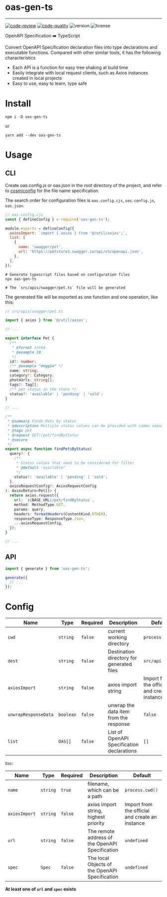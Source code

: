 # oas-gen-ts

---

[![code-review][code-review-badge]][code-review-link] [![code-quality][code-quality-badge]][code-quality-link] ![version][version-badge] ![license][license-badge]

OpenAPI Specification ➡️ TypeScript

Convert OpenAPI Specification declaration files into type declarations and executable functions. Compared with other similar tools, it has the following characteristics

- Each API is a function for easy tree shaking at build time
- Easily integrate with local request clients, such as Axios instances created in local projects
- Easy to use, easy to learn, type safe

# Install

```shell
npm i -D oas-gen-ts
```

or

```shell
yarn add --dev oas-gen-ts
```

# Usage

## CLI

Create oas.config.js or oas.json in the root directory of the project, and refer to [cosmiconfig](https://www.npmjs.com/package/cosmiconfig) for the file name specification.

The search order for configuration files is `oas.config.cjs`, `oas.config.js`, `oas.json`.

```js
// oas.config.cjs
const { defineConfig } = require('oas-gen-ts');

module.exports = defineConfig({
  axiosImport: `import { axios } from '@/util/axios';`,
  list: [
    {
      name: 'swagger/pet',
      url: 'https://petstore3.swagger.io/api/v3/openapi.json',
    },
  ],
});
```

```shell
# Generate typescript files based on configuration files
npx oas-gen-ts

# The `src/apis/swagger/pet.ts` file will be generated
```

The generated file will be exported as one function and one operation, like this:

```ts
// src/apis/swagger/pet.ts

import { axios } from '@/util/axios';

// ...

export interface Pet {
  /**
   * @format int64
   * @example 10
   */
  id?: number;
  /** @example "doggie" */
  name: string;
  category?: Category;
  photoUrls: string[];
  tags?: Tag[];
  /** pet status in the store */
  status?: 'available' | 'pending' | 'sold';
}

// ...

/**
 * @summary Finds Pets by status
 * @description Multiple status values can be provided with comma separated strings
 * @tags pet
 * @request GET:/pet/findByStatus
 * @secure
 */
export async function findPetsByStatus(
  query?: {
    /**
     * Status values that need to be considered for filter
     * @default "available"
     */
    status?: 'available' | 'pending' | 'sold';
  },
  axiosRequestConfig?: AxiosRequestConfig
): AxiosReturn<Pet[]> {
  return axios.request({
    url: `${BASE_URL}/pet/findByStatus`,
    method: MethodType.GET,
    params: query,
    headers: formatHeaders(ContentKind.OTHER),
    responseType: ResponseType.Json,
    ...axiosRequestConfig,
  });
}

// ...
```

## API

```ts
import { generate } from 'oas-gen-ts';

generate({
  // ...
});
```

# Config

| Name                 | Type      | Required | Description                                | Default                                         |
| -------------------- | --------- | -------- | ------------------------------------------ | ----------------------------------------------- |
| `cwd`                | `string`  | `false`  | current working directory                  | `process.cwd()`                                 |
| `dest`               | `string`  | `false`  | Destination directory for generated files  | `src/apis`                                      |
| `axiosImport`        | `string`  | `false`  | axios import string                        | Import from the official and create an instance |
| `unwrapResponseData` | `boolean` | `false`  | unwrap the data item from the response     | `false`                                         |
| `list`               | `OAS[]`   | `false`  | List of OpenAPI Specification declarations | `[]`                                            |

`Oas`:

| Name          | Type     | Required | Description                                     | Default                                         |
| ------------- | -------- | -------- | ----------------------------------------------- | ----------------------------------------------- |
| `name`        | `string` | `true`   | filename, which can be a path                   | `process.cwd()`                                 |
| `axiosImport` | `string` | `false`  | axios import string, highest priority           | Import from the official and create an instance |
| `url`         | `string` | `false`  | The remote address of the OpenAPI Specification | `undefined`                                     |
| `spec`        | `Spec`   | `false`  | The local Objects of the OpenAPI Specification  | `undefined`                                     |

**At least one of `url` and `spec` exists**

[code-review-badge]: https://github.com/cloudcome/oas-gen-ts/actions/workflows/code-review.yml/badge.svg
[code-review-link]: https://github.com/cloudcome/oas-gen-ts/actions/workflows/code-review.yml
[code-quality-badge]: https://app.codacy.com/project/badge/Grade/e788387e5e27472ba3b5003bf19aeea7
[code-quality-link]: https://www.codacy.com/gh/cloudcome/oas-gen-ts/dashboard?utm_source=github.com&utm_medium=referral&utm_content=cloudcome/oas-gen-ts&utm_campaign=Badge_Grade
[version-badge]: https://img.shields.io/npm/v/oas-gen-ts
[license-badge]: https://img.shields.io/github/license/cloudcome/oas-gen-ts
